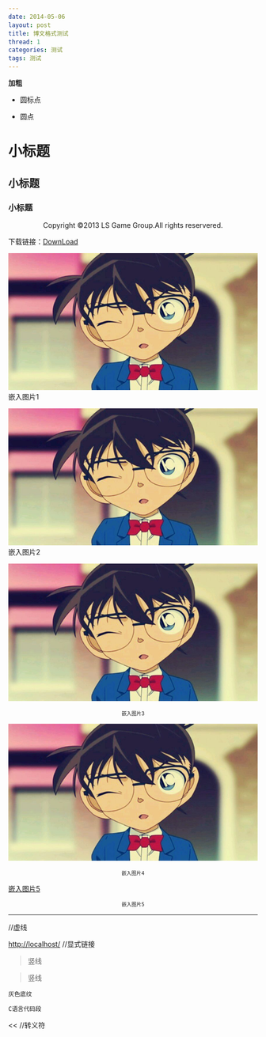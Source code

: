 ```yaml
---
date: 2014-05-06
layout: post
title: 博文格式测试
thread: 1
categories: 测试
tags: 测试
---
```


**加粗**

* 圆标点

- 圆点

# 小标题

## 小标题

### 小标题

<center>Copyright ©2013 LS Game Group.All rights reservered.</center>

下载链接：[DownLoad](/assets/OneHundredDays.jpg)

![](/assets/OneHundredDays.jpg) 嵌入图片1

![](/assets/OneHundredDays.jpg "柯南") 嵌入图片2


![](/assets/OneHundredDays.jpg "柯南") <center style="font-size:10px">嵌入图片3</center>

![嵌入图片4](/assets/OneHundredDays.jpg "柯南") <center style="font-size:10px">嵌入图片4</center>

[嵌入图片5](/assets/OneHundredDays.jpg "柯南") <center style="font-size:10px">嵌入图片5</center>



----
//虚线

<http://localhost/>
//显式链接



>竖线

>竖线



`灰色底纹`


```c
C语言代码段
```



\<<
//转义符















